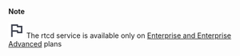 <!-- This file is included in other pages, not meant to be viewed directly -->

<div class="mm-badge mm-badge--note">

**Note**

![plans-img](../../_static/images/badges/flag_icon.svg) The rtcd service is available only on [Enterprise and Enterprise Advanced](https://mattermost.com/pricing/) plans

</div>
